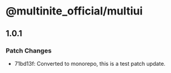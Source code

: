 # @multinite_official/multiui

## 1.0.1

### Patch Changes

- 71bd13f: Converted to monorepo, this is a test patch update.
